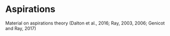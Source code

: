 # Aspirations

Material on aspirations theory (Dalton et al., 2016; Ray, 2003, 2006; Genicot and Ray, 2017)

